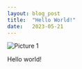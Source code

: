 ```yaml
---
layout: blog_post
title:  "Hello World!"
date:   2023-05-21
---
```


![Picture 1](holder.js/800x600?auto=yes)

Hello world! 
